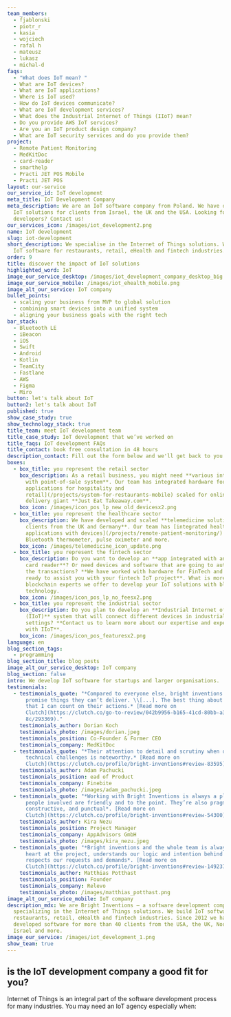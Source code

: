 ```yaml
---
team_members:
  - fjablonski
  - piotr_r
  - kasia
  - wojciech
  - rafal h
  - mateusz
  - lukasz
  - michal-d
faqs:
  - "What does IoT mean? "
  - What are IoT devices?
  - What are IoT applications?
  - Where is IoT used?
  - How do IoT devices communicate?
  - What are IoT development services?
  - What does the Industrial Internet of Things (IIoT) mean?
  - Do you provide AWS IoT services?
  - Are you an IoT product design company?
  - What are IoT security services and do you provide them?
project:
  - Remote Patient Monitoring
  - MedKitDoc
  - card-reader
  - smarthelp
  - Practi JET POS Mobile
  - Practi JET POS
layout: our-service
our_service_id: IoT development
meta_title: IoT Development Company
meta_description: We are an IoT software company from Poland. We have developed
  IoT solutions for clients from Israel, the UK and the USA. Looking for IoT
  developers? Contact us!
our_services_icon: /images/iot_development2.png
name: IoT development
slug: iot-development
short_description: We specialise in the Internet of Things solutions. We build
  IoT software for restaurants, retail, eHealth and fintech industries.
order: 9
title: discover the impact of IoT solutions
highlighted_word: IoT
image_our_service_desktop: /images/iot_development_company_desktop_big.png
image_our_service_mobile: /images/iot_ehealth_mobile.png
image_alt_our_service: IoT company
bullet_points:
  - scaling your business from MVP to global solution
  - combining smart devices into a unified system
  - aligning your business goals with the right tech
bar_stack:
  - Bluetooth LE
  - iBeacon
  - iOS
  - Swift
  - Android
  - Kotlin
  - TeamCity
  - Fastlane
  - AWS
  - Figma
  - Miro
button: let's talk about IoT
button2: let's talk about IoT
published: true
show_case_study: true
show_technology_stack: true
title_team: meet IoT development team
title_case_study: IoT development that we’ve worked on
title_faqs: IoT development FAQs
title_contact: book free consultation in 48 hours
description_contact: Fill out the form below and we'll get back to you in 48 hours. Let's talk!
boxes:
  - box_title: you represent the retail sector
    box_description: As a retail business, you might need **various integrations
      with point-of-sale system**. Our team has integrated hardware for[POS
      applications for hospitality and
      retail](/projects/system-for-restaurants-mobile) scaled for online food
      delivery giant **Just Eat Takeaway.com**.
    box_icon: /images/icon_pos_lp_new_old_devicesx2.png
  - box_title: you represent the healthcare sector
    box_description: We have developed and scaled **telemedicine solutions for
      clients from the UK and Germany**. Our team has [integrated healthcare
      applications with devices](/projects/remote-patient-monitoring/) as
      Bluetooth thermometer, pulse oximeter and more.
    box_icon: /images/telemedicine_icon_update.png
  - box_title: you represent the fintech sector
    box_description: Do you want to develop an **app integrated with an external
      card reader**? Or need devices and software that are going to authorize
      the transactions? **We have worked with hardware for FinTech and we are
      ready to assist you with your fintech IoT project**. What is more, as
      blockchain experts we offer to develop your IoT solutions with blockchain
      technology.
    box_icon: /images/icon_pos_lp_no_feesx2.png
  - box_title: you represent the industrial sector
    box_description: Do you plan to develop an **Industrial Internet of Things
      (IIoT)** system that will connect different devices in industrial
      settings? **Contact us to learn more about our expertise and experience
      with IIoT**.
    box_icon: /images/icon_pos_featuresx2.png
language: en
blog_section_tags:
  - programming
blog_section_title: blog posts
image_alt_our_service_desktop: IoT company
blog_section: false
intro: We develop IoT software for startups and larger organisations.
testimonials:
  - testimonials_quote: "*Compared to everyone else, bright inventions doesn’t
      promise things they can’t deliver. \\[...]. The best thing about them is
      that I can count on their actions.* [Read more on
      Clutch](https://clutch.co/go-to-review/042b9956-b165-41cd-80bb-a3e75a50c9\
      8c/293369)."
    testimonials_author: Dorian Koch
    testimonials_photo: /images/dorian.jpeg
    testimonials_position: Co-Founder & Former CEO
    testimonials_company: MedKitDoc
  - testimonials_quote: "*Their attention to detail and scrutiny when dealing with
      technical challenges is noteworthy.* [Read more on
      Clutch](https://clutch.co/profile/bright-inventions#review-83595)."
    testimonials_author: Adam Pachucki
    testimonials_position: ead of Product
    testimonials_company: Finebite
    testimonials_photo: /images/adam_pachucki.jpeg
  - testimonials_quote: "*Working with Bright Inventions is always a pleasure. The
      people involved are friendly and to the point. They’re also pragmatic,
      constructive, and punctual*. [Read more on
      Clutch](https://clutch.co/profile/bright-inventions#review-54300)."
    testimonials_author: Kira Nezu
    testimonials_position: Project Manager
    testimonials_company: AppAdvisors GmbH
    testimonials_photo: /images/kira_nezu.jpeg
  - testimonials_quote: "*Bright inventions and the whole team is always with full
      heart at the project, understands our logic and intention behind and
      respects our requests and demands*. [Read more on
      Clutch](https://clutch.co/profile/bright-inventions#review-149237)."
    testimonials_author: Matthias Potthast
    testimonials_position: Founder
    testimonials_company: Relevo
    testimonials_photo: /images/matthias_potthast.png
image_alt_our_service_mobile: IoT company
description_mdx: We are Bright Inventions – a software development company
  specializing in the Internet of Things solutions. We build IoT software for
  restaurants, retail, eHealth and fintech industries. Since 2012 we have
  developed software for more than 40 clients from the USA, the UK, Norway,
  Israel and more.
image_our_service: /images/iot_development_1.png
show_team: true
---
```

## is the IoT development company a good fit for you?

Internet of Things is an integral part of the software development process for many industries. You may need an IoT agency especially when: